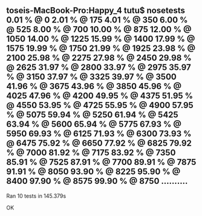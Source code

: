 toseis-MacBook-Pro:Happy_4 tutu$ nosetests
 0.01 %  @ 0
 2.01 %  @ 175
 4.01 %  @ 350
 6.00 %  @ 525
 8.00 %  @ 700
10.00 %  @ 875
12.00 %  @ 1050
14.00 %  @ 1225
15.99 %  @ 1400
17.99 %  @ 1575
19.99 %  @ 1750
21.99 %  @ 1925
23.98 %  @ 2100
25.98 %  @ 2275
27.98 %  @ 2450
29.98 %  @ 2625
31.97 %  @ 2800
33.97 %  @ 2975
35.97 %  @ 3150
37.97 %  @ 3325
39.97 %  @ 3500
41.96 %  @ 3675
43.96 %  @ 3850
45.96 %  @ 4025
47.96 %  @ 4200
49.95 %  @ 4375
51.95 %  @ 4550
53.95 %  @ 4725
55.95 %  @ 4900
57.95 %  @ 5075
59.94 %  @ 5250
61.94 %  @ 5425
63.94 %  @ 5600
65.94 %  @ 5775
67.93 %  @ 5950
69.93 %  @ 6125
71.93 %  @ 6300
73.93 %  @ 6475
75.92 %  @ 6650
77.92 %  @ 6825
79.92 %  @ 7000
81.92 %  @ 7175
83.92 %  @ 7350
85.91 %  @ 7525
87.91 %  @ 7700
89.91 %  @ 7875
91.91 %  @ 8050
93.90 %  @ 8225
95.90 %  @ 8400
97.90 %  @ 8575
99.90 %  @ 8750
..........
----------------------------------------------------------------------
Ran 10 tests in 145.379s

OK